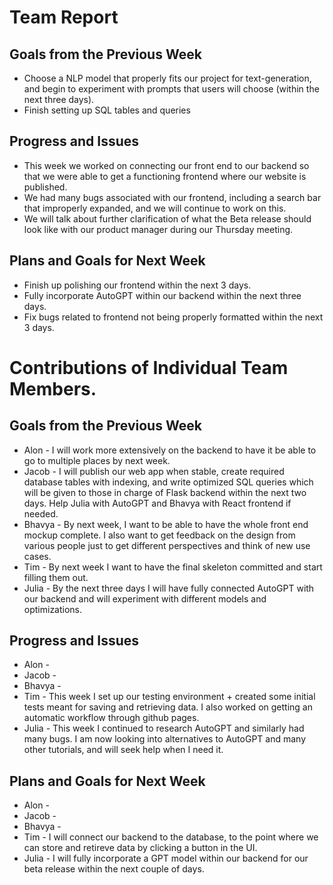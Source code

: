 # Team Report
## Goals from the Previous Week
* Choose a NLP model that properly fits our project for text-generation, and begin to experiment with prompts that users will choose (within the next three days).
* Finish setting up SQL tables and queries

## Progress and Issues
* This week we worked on connecting our front end to our backend so that we were able to get a functioning frontend where our website is published.
* We had many bugs associated with our frontend, including a search bar that improperly expanded, and we will continue to work on this.
* We will talk about further clarification of what the Beta release should look like with our product manager during our Thursday meeting.

## Plans and Goals for Next Week
* Finish up polishing our frontend within the next 3 days.
* Fully incorporate AutoGPT within our backend within the next three days.
* Fix bugs related to frontend not being properly formatted within the next 3 days.





# Contributions of Individual Team Members.
## Goals from the Previous Week
* Alon - I will work more extensively on the backend to have it be able to go to multiple places by next week.
* Jacob - I will publish our web app when stable, create required database tables with indexing, and write optimized SQL queries which will be given to those in charge of Flask backend within the next two days. Help Julia with AutoGPT and Bhavya with React frontend if needed.
* Bhavya - By next week, I want to be able to have the whole front end mockup complete. I also want to get feedback on the design from various people just to get different perspectives and think of new use cases.
* Tim -  By next week I want to have the final skeleton committed and start filling them out.
* Julia - By the next three days I will have fully connected AutoGPT with our backend and will experiment with different models and optimizations.

## Progress and Issues
* Alon - 
* Jacob - 
* Bhavya - 
* Tim - This week I set up our testing environment + created some initial tests meant for saving and retrieving data. I also worked on getting an automatic workflow through github pages. 
* Julia - This week I continued to research AutoGPT and similarly had many bugs. I am now looking into alternatives to AutoGPT and many other tutorials, and will seek help when I need it.


## Plans and Goals for Next Week
* Alon - 
* Jacob - 
* Bhavya - 
* Tim - I will connect our backend to the database, to the point where we can store and retireve data by clicking a button in the UI.
* Julia - I will fully incorporate a GPT model within our backend for our beta release within the next couple of days.
